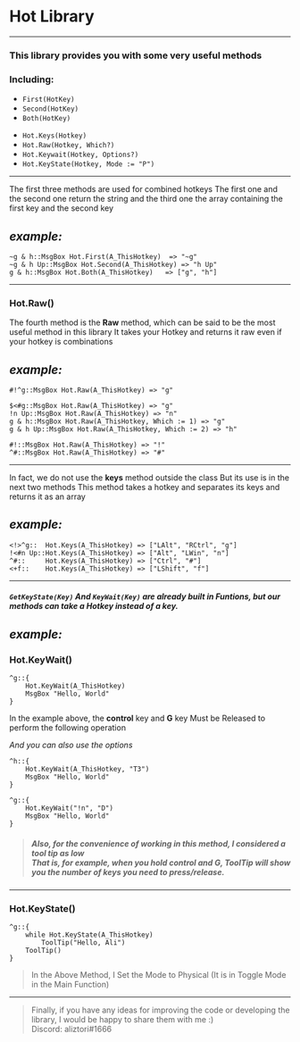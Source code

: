
# Hot Library
-----------

### This library provides you with some very useful methods
### Including:

+ `First(HotKey)`
+ `Second(HotKey)`
+ `Both(HotKey)`



- `Hot.Keys(Hotkey)`
- `Hot.Raw(Hotkey, Which?)`
- `Hot.Keywait(Hotkey, Options?)`
- `Hot.KeyState(Hotkey, Mode := "P")`

-------------------------------------------

The first three methods are used for combined hotkeys
The first one and the second one return the string and the third one the array containing the first key and the second key


*example:*
------------

```Autohotkey
~g & h::MsgBox Hot.First(A_ThisHotkey)  => "~g"
~g & h Up::MsgBox Hot.Second(A_ThisHotkey) => "h Up"
g & h::MsgBox Hot.Both(A_ThisHotkey)   => ["g", "h"]
```

-------------------------------------------
### Hot.Raw()
The fourth method is the __Raw__ method, which can be said to be the most useful method in this library
It takes your Hotkey and returns it raw even if your hotkey is combinations

*example:*
------------


```Autohotkey
#!^g::MsgBox Hot.Raw(A_ThisHotkey) => "g"

$<#g::MsgBox Hot.Raw(A_ThisHotkey) => "g"
!n Up::MsgBox Hot.Raw(A_ThisHotkey) => "n"
g & h::MsgBox Hot.Raw(A_ThisHotkey, Which := 1) => "g"
g & h Up::MsgBox Hot.Raw(A_ThisHotkey, Which := 2) => "h"

#!::MsgBox Hot.Raw(A_ThisHotkey) => "!"
^#::MsgBox Hot.Raw(A_ThisHotkey) => "#"
```

-------------------------------------------

In fact, we do not use the __keys__ method outside the class
But its use is in the next two methods
This method takes a hotkey and separates its keys and returns it as an array


*example:*
------------
```Autohotkey
<!>^g::  Hot.Keys(A_ThisHotkey) => ["LAlt", "RCtrl", "g"]
!<#n Up::Hot.Keys(A_ThisHotkey) => ["Alt", "LWin", "n"]
^#:: 	 Hot.Keys(A_ThisHotkey) => ["Ctrl", "#"]
<+f::	 Hot.Keys(A_ThisHotkey) => ["LShift", "f"]
```
-------------------------------------

##### `GetKeyState(Key)` And `KeyWait(Key)` are already built in Funtions, but our methods can take a Hotkey instead of a key.


*example:*
------------

### Hot.KeyWait()

```Autohotkey
^g::{
	Hot.KeyWait(A_ThisHotkey)
	MsgBox "Hello, World"
}
```
In the example above, the **control** key and **G** key Must be Released to perform the following operation


*And you can also use the options*


```Autohotkey
^h::{
	Hot.KeyWait(A_ThisHotkey, "T3")
	MsgBox "Hello, World"
}

^g::{
	Hot.KeyWait("!n", "D")
	MsgBox "Hello, World"
}
```

>##### Also, for the convenience of working in this method, I considered a tool tip as low <br/> That is, for example, when you hold control and G, ToolTip will show you the number of keys you need to press/release.

------------------------------------------------------------
### Hot.KeyState()

```Autohotkey
^g::{
	while Hot.KeyState(A_ThisHotkey)
		ToolTip("Hello, Ali")
	ToolTip()
}
```

> In the Above Method, I Set the Mode to Physical (It is in Toggle Mode in the Main Function)


------------------------------------------------------------

> Finally, if you have any ideas for improving the code or developing the library, I would be happy to share them with me :)  
Discord: aliztori#1666



